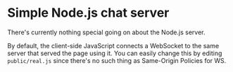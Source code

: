 # Simple Node.js chat server

There's currently nothing special going on about the Node.js server.

By default, the client-side JavaScript connects a WebSocket to the same server
that served the page using it. You can easily change this by editing
`public/real.js` since there's no such thing as Same-Origin Policies for WS.
